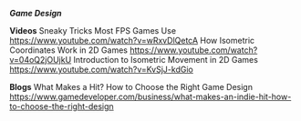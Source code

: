 ***Game Design***

**Videos**
Sneaky Tricks Most FPS Games Use <https://www.youtube.com/watch?v=wRxvDlQetcA>
How Isometric Coordinates Work in 2D Games <https://www.youtube.com/watch?v=04oQ2jOUjkU>
Introduction to Isometric Movement in 2D Games <https://www.youtube.com/watch?v=KvSjJ-kdGio>

**Blogs**
What Makes a Hit? How to Choose the Right Game Design <https://www.gamedeveloper.com/business/what-makes-an-indie-hit-how-to-choose-the-right-design>